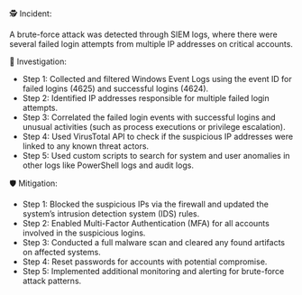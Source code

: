 🕵️ Incident:

A brute-force attack was detected through SIEM logs, where there were several failed login attempts from multiple IP addresses on critical accounts.

🔎 Investigation:

- Step 1: Collected and filtered Windows Event Logs using the event ID for failed logins (4625) and successful logins (4624).
- Step 2: Identified IP addresses responsible for multiple failed login attempts.
- Step 3: Correlated the failed login events with successful logins and unusual activities (such as process executions or privilege escalation).
- Step 4: Used VirusTotal API to check if the suspicious IP addresses were linked to any known threat actors.
- Step 5: Used custom scripts to search for system and user anomalies in other logs like PowerShell logs and audit logs.

🛡️ Mitigation:
- Step 1: Blocked the suspicious IPs via the firewall and updated the system’s intrusion detection system (IDS) rules.
- Step 2: Enabled Multi-Factor Authentication (MFA) for all accounts involved in the suspicious logins.
- Step 3: Conducted a full malware scan and cleared any found artifacts on affected systems.
- Step 4: Reset passwords for accounts with potential compromise.
- Step 5: Implemented additional monitoring and alerting for brute-force attack patterns.
